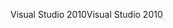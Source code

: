 <span data-ttu-id="cf890-101">Visual Studio 2010</span><span class="sxs-lookup"><span data-stu-id="cf890-101">Visual Studio 2010</span></span>